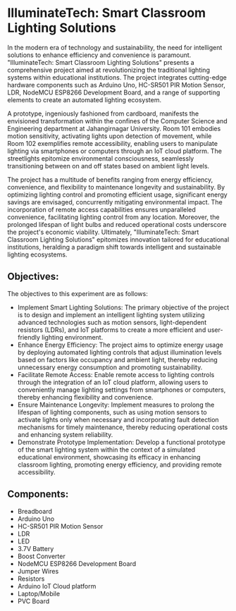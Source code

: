 # IlluminateTech: Smart Classroom Lighting Solutions

In the modern era of technology and sustainability, the need for intelligent solutions to enhance efficiency and convenience is paramount. "IlluminateTech: Smart Classroom Lighting Solutions" presents a comprehensive project aimed at revolutionizing the traditional lighting systems within educational institutions. The project integrates cutting-edge hardware components such as Arduino Uno, HC-SR501 PIR Motion Sensor, LDR, NodeMCU ESP8266 Development Board, and a range of supporting elements to create an automated lighting ecosystem.

A prototype, ingeniously fashioned from cardboard, manifests the envisioned transformation within the confines of the Computer Science and Engineering department at Jahangirnagar University. Room 101 embodies motion sensitivity, activating lights upon detection of movement, while Room 102 exemplifies remote accessibility, enabling users to manipulate lighting via smartphones or computers through an IoT cloud platform. The streetlights epitomize environmental consciousness, seamlessly transitioning between on and off states based on ambient light levels.

The project has a multitude of benefits ranging from energy efficiency, convenience, and flexibility to maintenance longevity and sustainability. By optimizing lighting control and promoting efficient usage, significant energy savings are envisaged, concurrently mitigating environmental impact. The incorporation of remote access capabilities ensures unparalleled convenience, facilitating lighting control from any location. Moreover, the prolonged lifespan of light bulbs and reduced operational costs underscore the project's economic viability. Ultimately, "IlluminateTech: Smart Classroom Lighting Solutions" epitomizes innovation tailored for educational institutions, heralding a paradigm shift towards intelligent and sustainable lighting ecosystems.

## Objectives:
The objectives to this experiment are as follows:
* Implement Smart Lighting Solutions: The primary objective of the project is to design and implement an intelligent lighting system utilizing advanced technologies such as motion sensors, light-dependent resistors (LDRs), and IoT platforms to create a more efficient and user-friendly lighting environment.
* Enhance Energy Efficiency: The project aims to optimize energy usage by deploying automated lighting controls that adjust illumination levels based on factors like occupancy and ambient light, thereby reducing unnecessary energy consumption and promoting sustainability.
* Facilitate Remote Access: Enable remote access to lighting controls through the integration of an IoT cloud platform, allowing users to conveniently manage lighting settings from smartphones or computers, thereby enhancing flexibility and convenience.
* Ensure Maintenance Longevity: Implement measures to prolong the lifespan of lighting components, such as using motion sensors to activate lights only when necessary and incorporating fault detection mechanisms for timely maintenance, thereby reducing operational costs and enhancing system reliability.
* Demonstrate Prototype Implementation: Develop a functional prototype of the smart lighting system within the context of a simulated educational environment, showcasing its efficacy in enhancing classroom lighting, promoting energy efficiency, and providing remote accessibility.

## Components:
* Breadboard
* Arduino Uno
* HC-SR501 PIR Motion Sensor
* LDR
* LED
* 3.7V Battery
* Boost Converter
* NodeMCU ESP8266 Development Board
* Jumper Wires
* Resistors
* Arduino IoT Cloud platform
* Laptop/Mobile
* PVC Board


